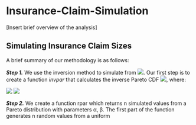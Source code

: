 # Insurance-Claim-Simulation

[Insert brief overview of the analysis]


## Simulating Insurance Claim Sizes

A brief summary of our methodology is as follows:

***Step 1.*** 
We use the inversion method to simulate from <img src="https://render.githubusercontent.com/render/math?math=X">. Our first step is to create a function
*invpar* that calculates the inverse Pareto CDF <img src="https://render.githubusercontent.com/render/math?math=F^{-1}(u)">, where:

<img src="https://render.githubusercontent.com/render/math?math=F^{-1}(u) = \frac{\beta}{(1-u) ^ \frac{1}{\alpha}} - \beta">


<img src="https://render.githubusercontent.com/render/math?math=e^{i \pi} = -1">





***Step 2.*** We create a function rpar which returns n simulated values from a Pareto distribution
with parameters α, β. The first part of the function generates n random values from a uniform


## 

